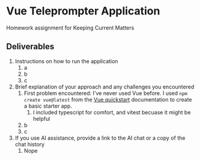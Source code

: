 # Vue Teleprompter Application

Homework assignment for Keeping Current Matters

## Deliverables

1. Instructions on how to run the application
   1. a
   2. b
   3. c
2. Brief explanation of your approach and any challenges you encountered
   1. First problem encountered: I've never used Vue before. I used `npm create vue@latest` from the [Vue quickstart](https://vuejs.org/guide/quick-start.html) documentation to create a basic starter app.
      1. I included typescript for comfort, and vitest becuase it might be helpful
   2. b
   3. c
3. If you use AI assistance, provide a link to the AI chat or a copy of the chat history
   1. Nope
